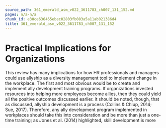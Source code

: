 ```yaml
---
source_path: 361_emerald_asm_v022_3611783_ch007_131_152.md
pages: n/a-n/a
chunk_id: e30ce636465ebec02803fb083a5a11ab021386d4
title: 361_emerald_asm_v022_3611783_ch007_131_152
---
```

# Practical Implications for Organizations

This review has many implications for how HR professionals and managers could use allyship as a diversity management tool to implement change in the workplace. The first and most obvious would be to create and implement ally development training programs. If organizations invested resources into helping more employees become allies, then they could yield all the positive outcomes discussed earlier. It should be noted, though, that as discussed, allyship development is a process (Collins & Chlup, 2014; Sue, 2017). Therefore, any ally development program implemented in workplaces should take this into consideration and be more than just a one-time training; as Jones et al. (2014) highlighted, skill development is more
